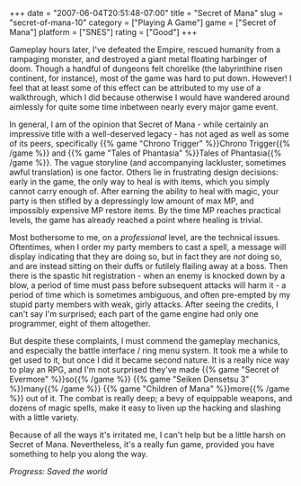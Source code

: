 +++
date = "2007-06-04T20:51:48-07:00"
title = "Secret of Mana"
slug = "secret-of-mana-10"
category = ["Playing A Game"]
game = ["Secret of Mana"]
platform = ["SNES"]
rating = ["Good"]
+++

Gameplay hours later, I've defeated the Empire, rescued humanity from a rampaging monster, and destroyed a giant metal floating harbinger of doom.  Though a handful of dungeons felt chorelike (the labyrinthine risen continent, for instance), most of the game was hard to put down.  However!  I feel that at least some of this effect can be attributed to my use of a walkthrough, which I did because otherwise I would have wandered around aimlessly for quite some time inbetween nearly every major game event.

In general, I am of the opinion that Secret of Mana - while certainly an impressive title with a well-deserved legacy - has not aged as well as some of its peers, specifically {{% game "Chrono Trigger" %}}Chrono Trigger{{% /game %}} and {{% game "Tales of Phantasia" %}}Tales of Phantasia{{% /game %}}.  The vague storyline (and accompanying lackluster, sometimes awful translation) is one factor.  Others lie in frustrating design decisions: early in the game, the only way to heal is with items, which you simply cannot carry enough of.  After earning the ability to heal with magic, your party is then stifled by a depressingly low amount of max MP, and impossibly expensive MP restore items.  By the time MP reaches practical levels, the game has already reached a point where healing is trivial.

Most bothersome to me, on a <i>professional</i> level, are the technical issues.  Oftentimes, when I order my party members to cast a spell, a message will display indicating that they are doing so, but in fact they are <i>not</i> doing so, and are instead sitting on their duffs or futilely flailing away at a boss.  Then there is the spastic hit registration - when an enemy is knocked down by a blow, a period of time must pass before subsequent attacks will harm it - a period of time which is sometimes ambiguous, and often pre-empted by my stupid party members with weak, girly attacks.  After seeing the credits, I can't say I'm surprised; each part of the game engine had only one programmer, eight of them altogether.

But despite these complaints, I must commend the gameplay mechanics, and especially the battle interface / ring menu system.  It took me a while to get used to it, but once I did it became second nature.  It is a really nice way to play an RPG, and I'm not surprised they've made {{% game "Secret of Evermore" %}}so{{% /game %}} {{% game "Seiken Densetsu 3" %}}many{{% /game %}} {{% game "Children of Mana" %}}more{{% /game %}} out of it.  The combat is really deep; a bevy of equippable weapons, and dozens of magic spells, make it easy to liven up the hacking and slashing with a little variety.

Because of all the ways it's irritated me, I can't help but be a little harsh on Secret of Mana.  Nevertheless, it's a really fun game, provided you have something to help you along the way.

<i>Progress: Saved the world</i>